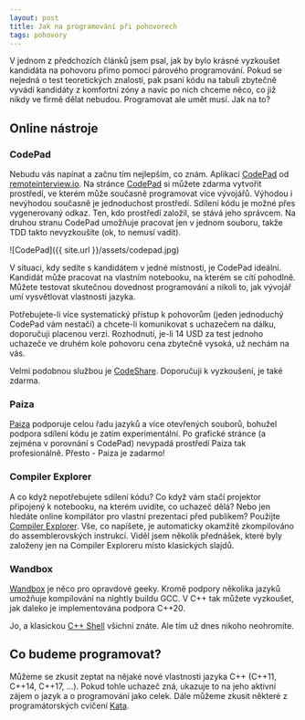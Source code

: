 ```yaml
---
layout: post
title: Jak na programování při pohovorech
tags: pohovory
---
```


V jednom z předchozích článků jsem psal, jak by bylo krásné vyzkoušet kandidáta na pohovoru
přímo pomocí párového programování. Pokud se nejedná o test teoretických znalostí, pak psaní
kódu na tabuli zbytečně vyvádí kandidáty z komfortní zóny a navíc po nich chceme něco, co již
nikdy ve firmě dělat nebudou. Programovat ale umět musí. Jak na to?

## Online nástroje

### CodePad

Nebudu vás napínat a začnu tím nejlepším, co znám. Aplikací [CodePad](https://codepad.remoteinterview.io/)
od [remoteinterview.io](https://www.remoteinterview.io/). Na stránce [CodePad](https://codepad.remoteinterview.io/)
si můžete zdarma vytvořit prostředí, ve kterém může současně programovat více vývojářů.
Výhodou i nevýhodou současně je jednoduchost prostředí. Sdílení kódu je možné přes vygenerovaný odkaz.
Ten, kdo prostředí založil, se stává jeho správcem. Na druhou stranu CodePad umožňuje pracovat jen v jednom souboru,
takže TDD takto nevyzkoušíte (ok, to nemusí vadit).

![CodePad]({{ site.url }}/assets/codepad.jpg)

V situaci, kdy sedíte s kandidátem v jedné místnosti, je CodePad ideální. Kandidát může pracovat na vlastním notebooku,
na kterém se cítí pohodlně. Můžete testovat skutečnou dovednost programování a nikoli to,
jak vývojář umí vysvětlovat vlastnosti jazyka.

Potřebujete-li více systematický přístup k pohovorům (jeden jednoduchý CodePad vám nestačí) a chcete-li
komunikovat s uchazečem na dálku, doporučuji placenou verzi. Rozhodnutí, je-li 14 USD za test jednoho uchazeče ve druhém
kole pohovoru cena zbytečně vysoká, už nechám na vás.

Velmi podobnou službou je [CodeShare](https://codeshare.io). Doporučuji k vyzkoušení, je také zdarma.

### Paiza

[Paiza](https://paiza.io/en/) podporuje celou řadu jazyků a více otevřených souborů, bohužel podpora sdílení
kódu je zatím experimentální. Po grafické stránce (a zejména v porovnání s CodePad) nevypadá prostředí
Paiza tak profesionálně. Přesto - Paiza je zadarmo!

### Compiler Explorer

A co když nepotřebujete sdílení kódu? Co když vám stačí projektor připojený k notebooku, na kterém uvidíte,
co uchazeč dělá? Nebo jen hledáte online kompilátor pro vlastní prezentaci před publikem? Použijte
[Compiler Explorer](https://godbolt.org/).  Vše, co napíšete, je automaticky okamžitě zkompilováno do assemblerovských instrukcí.
Viděl jsem několik přednášek, které byly založeny jen na Compiler Exploreru místo klasických slajdů.

### Wandbox

[Wandbox](https://wandbox.org/) je něco pro opravdové geeky.
Kromě podpory několika jazyků umožňuje kompilování na nightly buildu GCC. V C++ tak můžete vyzkoušet,
jak daleko je implementována podpora C++20.

Jo, a klasickou [C++ Shell](http://cpp.sh/) všichni znáte. Ale tím už dnes nikoho neohromíte.

## Co budeme programovat?

Můžeme se zkusit zeptat na nějaké nové vlastnosti jazyka C++ (C++11, C++14, C++17, …).
Pokud tohle uchazeč zná, ukazuje to na jeho aktivní zájem o jazyk a o programování jako celek.
Dále můžeme zkusit některé z programátorských cvičení [Kata](http://codingdojo.org/kata/).

